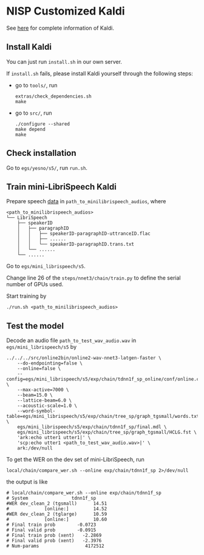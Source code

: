 # NISP Customized Kaldi

See [here](https://github.com/kaldi-asr/kaldi) for complete information of Kaldi.

## Install Kaldi

You can just run `install.sh` in our own server.

If `install.sh` fails, please install Kaldi yourself through the following steps:

- go to `tools/`, run 

  ```shell
  extras/check_dependencies.sh
  make
  ```

- go to `src/`, run

  ```shell
  ./configure --shared
  make depend
  make
  ```

## Check installation

Go to `egs/yesno/s5/`, run `run.sh`.

## Train mini-LibriSpeech Kaldi

Prepare speech [data](https://www.openslr.org/31/) in `path_to_minilibrispeech_audios`, where

```
<path_to_minilibrispeech_audios>
└── LibriSpeech
    ├── speakerID
    │   ├── paragraphID
    │   │   ├── speakerID-paragraphID-uttranceID.flac
    │   │   ├── ......
    │   │   └── speakerID-paragraphID.trans.txt
    │   └── ......
    └── ......
```

Go to `egs/mini_librispeech/s5`.

Change line 26 of the `steps/nnet3/chain/train.py` to define the serial number of GPUs used.

Start training by 

```shell
./run.sh <path_to_minilibrispeech_audios>
```

## Test the model

Decode an audio file `path_to_test_wav_audio.wav` in `egs/mini_librispeech/s5` by

```shell
../../../src/online2bin/online2-wav-nnet3-latgen-faster \
    --do-endpointing=false \
    --online=false \
    --config=egs/mini_librispeech/s5/exp/chain/tdnn1f_sp_online/conf/online.conf \
    --max-active=7000 \
    --beam=15.0 \
    --lattice-beam=6.0 \
    --acoustic-scale=1.0 \
    --word-symbol-table=egs/mini_librispeech/s5/exp/chain/tree_sp/graph_tgsmall/words.txt \
    egs/mini_librispeech/s5/exp/chain/tdnn1f_sp/final.mdl \
    egs/mini_librispeech/s5/exp/chain/tree_sp/graph_tgsmall/HCLG.fst \
    'ark:echo utter1 utter1|' \
    'scp:echo utter1 <path_to_test_wav_audio.wav>|' \
    ark:/dev/null
```

To get the WER on the dev set of mini-LibriSpeech, run

```shell
local/chain/compare_wer.sh --online exp/chain/tdnn1f_sp 2>/dev/null
```

the output is like

```shell
# local/chain/compare_wer.sh --online exp/chain/tdnn1f_sp
# System                tdnn1f_sp
#WER dev_clean_2 (tgsmall)      14.51
#             [online:]         14.52
#WER dev_clean_2 (tglarge)      10.59
#             [online:]         10.60
# Final train prob        -0.0723
# Final valid prob        -0.0915
# Final train prob (xent)   -2.2869
# Final valid prob (xent)   -2.3976
# Num-params                 4172512
```

